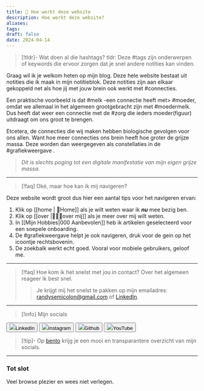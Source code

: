 ```yaml
---
title: 🧭 Hoe werkt deze website
description: Hoe werkt deze website?
aliases: 
tags: 
draft: false
date: 2024-04-14
---
```

> [!tldr]- Wat doen al die hashtags?
> tldr: Deze #tags zijn onderwerpen of keywords die ervoor zorgen dat je snel andere notities kan vinden.

Graag wil ik je welkom heten op mijn blog. Deze hele website bestaat uit notities die ik maak in mijn notitieblok. Deze notities zijn aan elkaar gekoppeld net als hoe jij met jouw brein ook werkt met #connecties. 

Een praktische voorbeeld is dat #melk -een connectie heeft met> #moeder, omdat we allemaal in het algemeen grootgebracht zijn met #moedermelk. Dus heeft dat weer een connectie met de #zorg die ieders moeder(figuur) uitdraagt om ons groot te brengen. 

Etcetera, de connecties die wij maken hebben biologische gevolgen voor ons allen. Want hoe meer connecties ons brein heeft hoe groter de grijze massa. Deze worden dan weergegeven als constellaties in de #grafiekweergave .

> *Dit is slechts poging tot een digitale manifestatie van mijn eigen grijze massa.*

---

> [!faq] Oké, maar hoe kan ik mij navigeren?

Deze website wordt groot dus hier een aantal tips voor het navigeren ervan:

1. Klik op [[home | 🏡Home]] als je wilt weten waar ik ***nu*** mee bezig ben.
2. Klik op [[over |🙋🏿‍♂️over mij]] als je meer over mij wilt weten.
3. In [[Mijn Hobbies|000 Aanbevolen]] heb ik artikelen geselecteerd voor een soepele onboarding.
4. De #grafiekweergave helpt je ook navigeren, druk voor de gein op het icoontje rechtsbovenin.
5. De zoekbalk werkt echt goed. Vooral voor mobiele gebruikers, geloof me.
---
> [!faq] Hoe kom ik het snelst met jou in contact?
> Over het algemeen reageer ik best snel.
> >Je krijgt mij het snelst te pakken op mijn emailadres: randysemicolon@gmail.com of <a href="https://linkedin.com/in/randyofosu" target="_blank">LinkedIn</a>. 
---

> [!info] Mijn socials

<a href="https://linkedin.com/in/randyofosu" target="_blank"><button class="socials-button"><img src="linkedin_icon.svg" class="socials-icon">LinkedIn</button></a>
<a href="https://instagram.com/randysemicolon" target="_blank"><button class="socials-button"><img src="instagram_icon.svg" class="socials-icon">Instagram</button></a>
<a href="https://github.com/randyofosu" target="_blank"><button class="socials-button"><img src="github_icon.svg" class="socials-icon">Github</button></a>
<a href="https://youtube.com/@randysemicolon" target="_blank"><button class="socials-button"><img src="youtube_icon.svg" class="socials-icon">YouTube</button></a>

> [!tip]- 
> Op [bento](https://bento.me/randysemicolon) krijg je een mooi en transparantere overzicht van mijn socials. 

---
### Tot slot

Veel browse plezier en wees niet verlegen.